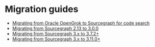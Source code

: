 # Migration guides

- [Migrating from Oracle OpenGrok to Sourcegraph for code search](opengrok.md)
- [Migrating from Sourcegraph 2.13 to 3.0.0](3_0.md)
- [Migrating from Sourcegraph 3.x to 3.7.2+](3_7.md)
- [Migrating from Sourcegraph 3.x to 3.11.0+](3_11.md)

